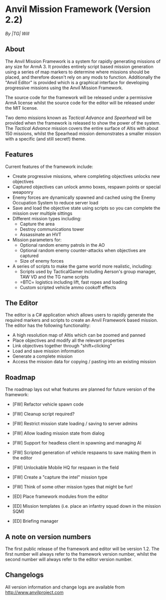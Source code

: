 # Anvil Mission Framework (Version 2.2)

*By |TG| Will*

## About

The Anvil Mission Framework is a system for rapidly generating missions of any size for ArmA 3. It provides entirely 
script based mission generation using a series of map markers to determine where missions should be placed, and 
therefore doesn't rely on any mods to function. Additionally the "Anvil Editor" is provided which is a graphical 
interface for developing progressive missions using the Anvil Mission Framework. 

The source code for the framework will be released under a permissive ArmA license whilst the source code for the 
editor will be released under the MIT license.

Two demo missions known as *Tactical Advance* and *Spearhead* will be provided when the framework is released to 
show the power of the system. The *Tactical Advance* mission covers the entire surface of Altis with about 150 missions, 
whilst the Spearhead mission demonstrates a smaller mission with a specific (and still secret!) theme.

## Features

Current features of the framework include:

- Create progressive missions, where completing objectives unlocks new objectives
- Captured objectives can unlock ammo boxes, respawn points or special weaponry
- Enemy forces are dynamically spawned and cached using the Enemy Occupation System to reduce server load
- Save and load the objective state using scripts so you can complete the mission over multiple sittings
- Different mission types including:
    - Capture the area
    - Destroy communications tower
    - Assassinate an HVT
- Mission parameters for:
    - Optional random enemy patrols in the AO
    - Optional random enemy counter-attacks when objectives are captured
    - Size of enemy forces
- A series of scripts to make the game world more realistic, including:
    - Scripts used by TacticalGamer including Aerson's group manager, TAW VD and the TG name scripts
    - =BTC= logistics including lift, fast ropes and loading
    - Custom scripted vehicle ammo cookoff effects

## The Editor

The editor is a C# application which allows users to rapidly generate the required markers and scripts to create an Anvil Framework based mission. 
The editor has the following functionality:

- A high resolution map of Altis which can be zoomed and panned
- Place objectives and modify all the relevant properties
- Link objectives together through "shift+clicking"
- Load and save mission information
- Generate a complete mission
- Access the mission data for copying / pasting into an existing mission

## Roadmap

The roadmap lays out what features are planned for future version of the framework:

- [FW] Refactor vehicle spawn code 
- [FW] Cleanup script required?
- [FW] Restrict mission state loading / saving to server admins
- [FW] Allow loading mission state from dialog
- [FW] Support for headless client in spawning and managing AI
- [FW] Scripted generation of vehicle respawns to save making them in the editor
- [FW] Unlockable Mobile HQ for respawn in the field
- [FW] Create a "capture the intel" mission type
- [FW] Think of some other mission types that might be fun!

- [ED] Place framework modules from the editor
- [ED] Mission templates (i.e. place an infantry squad down in the mission SQM)
- [ED] Briefing manager

## A note on version numbers

The first public release of the framework and editor will be version 1.2.  The first number will always refer to the framework version number, whilst the second number will always refer to the editor version number. 

## Changelogs 

All version information and change logs are available from http://www.anvilproject.com

